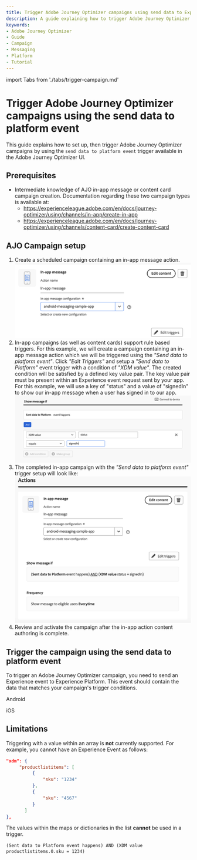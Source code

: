 ```yaml
---
title: Trigger Adobe Journey Optimizer campaigns using send data to Experience Platform events
description: A guide explaining how to trigger Adobe Journey Optimizer campaigns by using send data to Experience Platform events.
keywords:
- Adobe Journey Optimizer
- Guide
- Campaign
- Messaging
- Platform
- Tutorial
---
```


import Tabs from './tabs/trigger-campaign.md'

# Trigger Adobe Journey Optimizer campaigns using the send data to platform event

This guide explains how to set up, then trigger Adobe Journey Optimizer campaigns by using the `send data to platform event` trigger available in the Adobe Journey Optimizer UI.

## Prerequisites

* Intermediate knowledge of AJO in-app message or content card campaign creation. Documentation regarding these two campaign types is available at:
  * https://experienceleague.adobe.com/en/docs/journey-optimizer/using/channels/in-app/create-in-app
  * https://experienceleague.adobe.com/en/docs/journey-optimizer/using/channels/content-card/create-content-card

## AJO Campaign setup

1. Create a scheduled campaign containing an in-app message action.
   ![send-data-event-in-app-action](../assets/trigger-campaign/send-data-event-in-app-action.png)
2. In-app campaigns (as well as content cards) support rule based triggers. For this example, we will create a campaign containing an in-app message action which we will be triggered using the *"Send data to platform event"*. Click *"Edit Triggers"* and setup a *"Send data to Platform"* event trigger with a condition of *"XDM value"*. The created condition will be satisfied by a defined key value pair. The key value pair must be present within an Experience event request sent by your app. For this example, we will use a key of "status" and a value of "signedIn" to show our in-app message when a user has signed in to our app.
   ![send-data-event-define-rule](../assets/trigger-campaign/send-data-event-define-rule.png)
3. The completed in-app campaign with the *"Send data to platform event"* trigger setup will look like:
   ![send-data-event-trigger-setup](../assets/trigger-campaign/send-data-event-trigger-setup.png)
4. Review and activate the campaign after the in-app action content authoring is complete.

## Trigger the campaign using the send data to platform event

To trigger an Adobe Journey Optimizer campaign, you need to send an Experience event to Experience Platform. This event should contain the data that matches your campaign's trigger conditions.

<TabsBlock orientation="horizontal" slots="heading, content" repeat="2"/>

Android

<Tabs query="platform=android&function=send-event"/>

iOS

<Tabs query="platform=ios&function=send-event"/>

## Limitations

Triggering with a value within an array is **not** currently supported. For example, you cannot have an Experience Event as follows:

```json
"xdm": {
     "productlistitems": [
          {
              "sku": "1234"
          },
          {
              "sku": "4567"
          }
       ]
},
```

The values within the maps or dictionaries in the list **cannot** be used in a trigger.

```text
(Sent data to Platform event happens) AND (XDM value productlistitems.0.sku = 1234)
```
